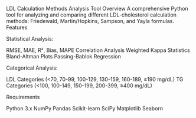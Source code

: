 LDL Calculation Methods Analysis Tool
Overview
A comprehensive Python tool for analyzing and comparing different LDL-cholesterol calculation methods: Friedewald, Martin/Hopkins, Sampson, and Yayla formulas.
Features

Statistical Analysis:

RMSE, MAE, R², Bias, MAPE
Correlation Analysis
Weighted Kappa Statistics
Bland-Altman Plots
Passing-Bablok Regression


Categorical Analysis:

LDL Categories (<70, 70-99, 100-129, 130-159, 160-189, ≥190 mg/dL)
TG Categories (<100, 100-149, 150-199, 200-399, ≥400 mg/dL)



Requirements

Python 3.x
NumPy
Pandas
Scikit-learn
SciPy
Matplotlib
Seaborn
